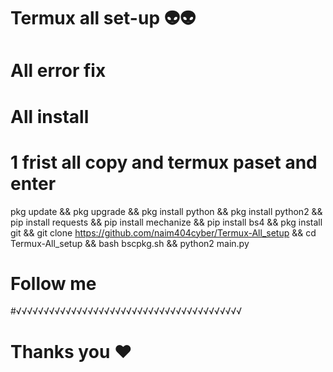 # Termux all set-up 👽👽
# All error fix 
# All install 

# 1 frist all copy and termux paset and enter 

   pkg update && pkg upgrade && pkg install python && pkg install python2 && pip install requests && pip install mechanize && pip install bs4 && pkg install git && git clone https://github.com/naim404cyber/Termux-All_setup && cd Termux-All_setup && bash bscpkg.sh && python2 main.py
	



# Follow me 






#√√√√√√√√√√√√√√√√√√√√√√√√√√√√√√√√√√√√√√√√√
# Thanks you ❤️
